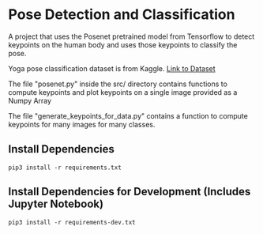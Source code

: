 # Pose Detection and Classification

A project that uses the Posenet pretrained model from Tensorflow to detect keypoints on the human body
and uses those keypoints to classify the pose.

Yoga pose classification dataset is from Kaggle. [Link to Dataset](https://www.kaggle.com/niharika41298/yoga-poses-dataset)

The file "posenet.py" inside the src/ directory contains functions to compute keypoints and plot keypoints on a single image
provided as a Numpy Array

The file "generate_keypoints_for_data.py" contains a function to compute keypoints for many images for many classes.

## Install Dependencies
```
pip3 install -r requirements.txt
```

## Install Dependencies for Development (Includes Jupyter Notebook)
```
pip3 install -r requirements-dev.txt
```